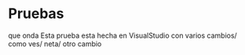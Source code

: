 # Pruebas
que onda
Esta prueba esta hecha en VisualStudio con varios cambios/ como ves/ neta/ otro cambio
